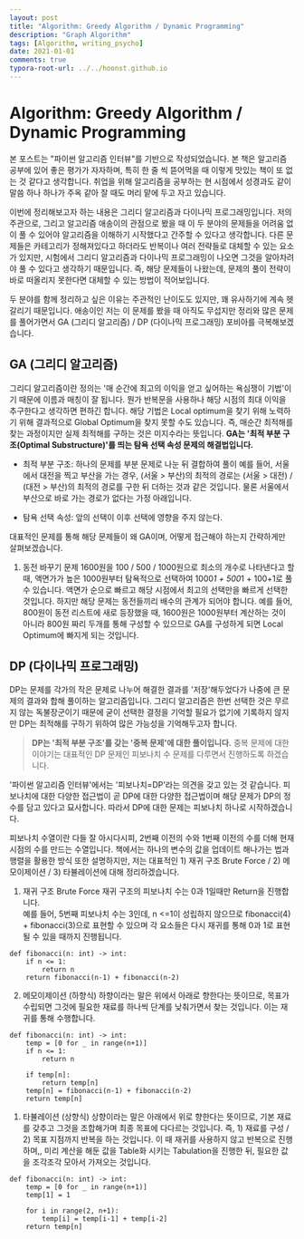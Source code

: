 ```yaml
---
layout: post
title: "Algorithm: Greedy Algorithm / Dynamic Programming"
description: "Graph Algorithm"
tags: [Algorithm, writing_psycho]
date: 2021-01-01
comments: true
typora-root-url: ../../hoonst.github.io
---
```

# Algorithm: Greedy Algorithm / Dynamic Programming

본 포스트는 "파이썬 알고리즘 인터뷰"를 기반으로 작성되었습니다. 본 책은 알고리즘 공부에 있어 좋은 평가가 자자하며, 특히 한 줄 씩 뜯어먹을 때 이렇게 맛있는 책이 또 없는 것 같다고 생각합니다. 취업을 위해 알고리즘을 공부하는 현 시점에서 성경과도 같이 말씀 하나 하나가 주옥 같아 잘 때도 머리 맡에 두고 자고 있습니다. 

이번에 정리해보고자 하는 내용은 그리디 알고리즘과 다이나믹 프로그래밍입니다. 저의 주관으로, 그리고 알고리즘 애송이의 관점으로 봤을 때 이 두 분야의 문제들을 어려움 없이 풀 수 있어야 알고리즘을 이해하기 시작했다고 간주할 수 있다고 생각합니다. 다른 문제들은 카테고리가 정해져있다고 하더라도 반복이나 여러 전략들로 대체할 수 있는 요소가 있지만, 시험에서 그리디 알고리즘과 다이나믹 프로그래밍이 나오면 그것을 알아차려야 풀 수 있다고 생각하기 때문입니다. 
즉, 해당 문제들이 나왔는데, 문제의 풀이 전략이 바로 떠올리지 못한다면 대체할 수 있는 방법이 적어보입니다. 

두 분야를 함께 정리하고 싶은 이유는 주관적인 난이도도 있지만, 꽤 유사하기에 계속 헷갈리기 때문입니다. 애송이인 저는 이 문제를 봤을 때 아직도 무섭지만 정리와 많은 문제를 풀어가면서 GA (그리디 알고리즘) / DP (다이나믹 프로그래밍) 포비아를 극복해보겠습니다. 

## GA (그리디 알고리즘)
그리디 알고리즘이란 정의는 '매 순간에 최고의 이익을 얻고 싶어하는 욕심쟁이 기법'이기 때문에 이름과 매칭이 잘 됩니다. 뭔가 반복문을 사용하나 해당 시점의 최대 이익을 추구한다고 생각하면 편하긴 합니다. 해당 기법은 Local optimum을 찾기 위해 노력하기 위해 결과적으로 Global Optimum을 찾지 못할 수도 있습니다. 즉, 매순간 최적해를 찾는 과정이지만 실제 최적해를 구하는 것은 미지수라는 뜻입니다. 
**GA는 '최적 부분 구조(Optimal Substructure)'를 띄는 탐욕 선택 속성 문제의 해결법입니다.** 

* 최적 부분 구조: 하나의 문제를 부분 문제로 나눈 뒤 결합하여 풀이
예를 들어, 서울에서 대전을 찍고 부산을 가는 경우, (서울 > 부산)의 최적의 경로는 (서울 > 대전) / (대전 > 부산)의 최적의 경로를 구한 뒤 더하는 것과 같은 것입니다. 물론 서울에서 부산으로 바로 가는 경로가 없다는 가정 아래입니다. 

* 탐욕 선택 속성: 앞의 선택이 이후 선택에 영향을 주지 않는다.

대표적인 문제를 통해 해당 문제들이 왜 GA이며, 어떻게 접근해야 하는지 간략하게만 살펴보겠습니다. 

1. 동전 바꾸기 문제
1600원을 100 / 500 / 1000원으로 최소의 개수로 나타낸다고 할 때, 액면가가 높은 1000원부터 탐욕적으로 선택하여 1000*1 + 500*1 + 100+1로 풀 수 있습니다. 액면가 순으로 빠르고 해당 시점에서 최고의 선택만을 빠르게 선택한 것입니다. 
하지만 해당 문제는 동전들끼리 배수의 관계가 되어야 합니다. 예를 들어, 800원이 동전 리스트에 새로 등장했을 때, 1600원은 1000원부터 계산하는 것이 아니라 800원 짜리 두개를 통해 구성할 수 있으므로 GA를 구성하게 되면 Local Optimum에 빠지게 되는 것입니다. 

## DP (다이나믹 프로그래밍)
DP는 문제를 각가의 작은 문제로 나누어 해결한 결과를 '저장'해두었다가 나중에 큰 문제의 결과와 합해 풀이하는 알고리즘입니다. 
그리디 알고리즘은 한번 선택한 것은 무르지 않는 독불장군이기 때문에 굳이 선택한 결정을 기억할 필요가 없기에 기록하지 않지만 DP는 최적해를 구하기 위하여 많은 가능성을 기억해두고자 합니다. 
> **DP는 '최적 부분 구조'를 갖는 '중복 문제'에 대한 풀이입니다.** 중복 문제에 대한 이야기는 대표적인 DP 문제인 피보나치 수 문제를 다루면서 진행하도록 하겠습니다. 

'파이썬 알고리즘 인터뷰'에서는 '피보나치=DP'라는 의견을 갖고 있는 것 같습니다. 피보나치에 대한 다양한 접근법이 곧 DP에 대한 다양한 접근법이며 해당 문제가 DP의 정수를 담고 있다고 묘사합니다. 따라서 DP에 대한 문제는 피보나치 하나로 시작하겠습니다. 

피보나치 수열이란 다들 잘 아시다시피, 2번째 이전의 수와 1번째 이전의 수를 더해 현재 시점의 수를 만드는 수열입니다. 책에서는 하나의 변수의 값을 업데이트 해나가는 법과 행렬을 활용한 방식 또한 설명하지만, 저는 대표적인 1) 재귀 구조 Brute Force / 2) 메모이제이션 / 3) 타뷸레이션에 대해 정리하겠습니다. 

1. 재귀 구조 Brute Force
재귀 구조의 피보나치 수는 0과 1일때만 Return을 진행합니다.  
예를 들어, 5번째 피보나치 수는 3인데, n <=1이 성립하지 않으므로 fibonacci(4) + fibonacci(3)으로 표현할 수 있으며 각 요소들은 다시 재귀를 통해 0과 1로 표현될 수 있을 때까지 진행됩니다. 
```
def fibonacci(n: int) -> int:
    if n <= 1:
        return n
    return fibonacci(n-1) + fibonacci(n-2)
```

2. 메모이제이션 (하향식)
하향이라는 말은 위에서 아래로 향한다는 뜻이므로, 목표가 수립되면 그것에 필요한 재료를 하나씩 단계를 낮춰가면서 찾는 것입니다. 이는 재귀를 통해 수행합니다. 
```
def fibonacci(n: int) -> int:
    temp = [0 for _ in range(n+1)]
    if n <= 1:
        return n
    
    if temp[n]:
        return temp[n]
    temp[n] = fibonacci(n-1) + fibonacci(n-2)
    return temp[n]  
```

1. 타뷸레이션 (상향식)
상향이라는 말은 아래에서 위로 향한다는 뜻이므로, 기본 재료를 갖추고 그것을 조합해가며 최종 목표에 다다르는 것입니다. 즉, 1) 재료를 구성 / 2) 목표 지점까지 반복을 하는 것입니다. 
이 때 재귀를 사용하지 않고 반복으로 진행하며,, 미리 계산을 해둔 값을 Table화 시키는 Tabulation을 진행한 뒤, 필요한 값을 조각조각 모아서 가져오는 것입니다. 
```
def fibonacci(n: int) -> int:
    temp = [0 for _ in range(n+1)]
    temp[1] = 1
    
    for i in range(2, n+1):
        temp[i] = temp[i-1] + temp[i-2]
    return temp[n]
```
